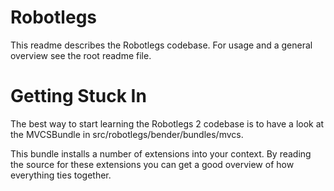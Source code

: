 # Robotlegs

This readme describes the Robotlegs codebase. For usage and a general overview see the root readme file.

# Getting Stuck In

The best way to start learning the Robotlegs 2 codebase is to have a look at the MVCSBundle in src/robotlegs/bender/bundles/mvcs.

This bundle installs a number of extensions into your context. By reading the source for these extensions you can get a good overview of how everything ties together.
